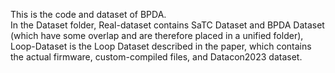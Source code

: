 This is the code and dataset of BPDA.  
In the Dataset folder, Real-dataset contains SaTC Dataset and BPDA Dataset (which have some overlap and are therefore placed in a unified folder), Loop-Dataset is the Loop Dataset described in the paper, which contains the actual firmware, custom-compiled files, and Datacon2023 dataset.
